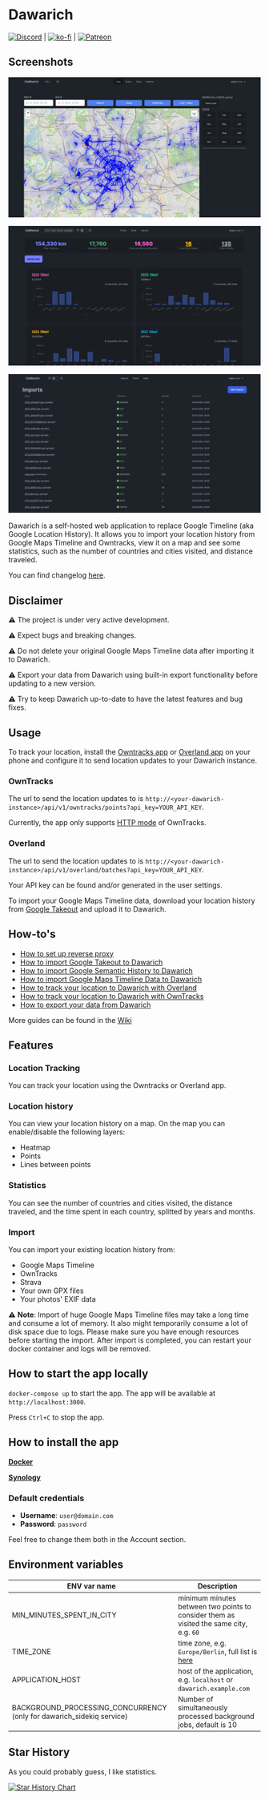 # Dawarich


[![Discord](https://dcbadge.limes.pink/api/server/pHsBjpt5J8)](https://discord.gg/pHsBjpt5J8) | [![ko-fi](https://ko-fi.com/img/githubbutton_sm.svg)](https://ko-fi.com/H2H3IDYDD) | [![Patreon](https://img.shields.io/endpoint.svg?url=https%3A%2F%2Fshieldsio-patreon.vercel.app%2Fapi%3Fusername%3Dfreika%26type%3Dpatrons&style=for-the-badge)](https://www.patreon.com/freika)

## Screenshots

![Map](screenshots/map.jpeg)

![Stats](screenshots/stats.jpeg)

![Import](screenshots/imports.jpeg)

Dawarich is a self-hosted web application to replace Google Timeline (aka Google Location History). It allows you to import your location history from Google Maps Timeline and Owntracks, view it on a map and see some statistics, such as the number of countries and cities visited, and distance traveled.

You can find changelog [here](CHANGELOG.md).

## Disclaimer

⚠️ The project is under very active development.

⚠️ Expect bugs and breaking changes.

⚠️ Do not delete your original Google Maps
Timeline data after importing it to Dawarich.

⚠️ Export your data from Dawarich using built-in
export functionality before updating to a new version.

⚠️ Try to keep Dawarich up-to-date to have the latest features and bug fixes.

## Usage

To track your location, install the [Owntracks app](https://owntracks.org/booklet/guide/apps/) or [Overland app](https://overland.p3k.app/) on your phone and configure it to send location updates to your Dawarich instance.

### OwnTracks

The url to send the location updates to is `http://<your-dawarich-instance>/api/v1/owntracks/points?api_key=YOUR_API_KEY`.

Currently, the app only supports [HTTP mode](https://owntracks.org/booklet/tech/http/) of OwnTracks.

### Overland

The url to send the location updates to is `http://<your-dawarich-instance>/api/v1/overland/batches?api_key=YOUR_API_KEY`.

Your API key can be found and/or generated in the user settings.

To import your Google Maps Timeline data, download your location history from [Google Takeout](https://takeout.google.com/) and upload it to Dawarich.

## How-to's

- [How to set up reverse proxy](docs/how_to_setup_reverse_proxy.md)
- [How to import Google Takeout to Dawarich](https://github.com/Freika/dawarich/wiki/How-to-import-your-Google-Takeout-data)
- [How to import Google Semantic History to Dawarich](https://github.com/Freika/dawarich/wiki/How-to-import-your-Google-Semantic-History-data)
- [How to import Google Maps Timeline Data to Dawarich](https://github.com/Freika/dawarich/wiki/How-to-import-your-Google-Maps-Timeline-data)
- [How to track your location to Dawarich with Overland](https://github.com/Freika/dawarich/wiki/How-to-track-your-location-to-Dawarich-with-Overland)
- [How to track your location to Dawarich with OwnTracks](https://github.com/Freika/dawarich/wiki/How-to-track-your-location-to-Dawarich-with-OwnTracks)
- [How to export your data from Dawarich](https://github.com/Freika/dawarich/wiki/How-to-export-your-data-from-Dawarich)

More guides can be found in the [Wiki](https://github.com/Freika/dawarich/wiki#how-tos)

## Features

### Location Tracking

You can track your location using the Owntracks or Overland app.

### Location history

You can view your location history on a map. On the map you can enable/disable the following layers:

- Heatmap
- Points
- Lines between points

### Statistics

You can see the number of countries and cities visited, the distance traveled, and the time spent in each country, splitted by years and months.

### Import

You can import your existing location history from:

- Google Maps Timeline
- OwnTracks
- Strava
- Your own GPX files
- Your photos' EXIF data

⚠️ **Note**: Import of huge Google Maps Timeline files may take a long time and consume a lot of memory. It also might temporarily consume a lot of disk space due to logs. Please make sure you have enough resources before starting the import. After import is completed, you can restart your docker container and logs will be removed.

## How to start the app locally

`docker-compose up` to start the app. The app will be available at `http://localhost:3000`.

Press `Ctrl+C` to stop the app.

## How to install the app

**[Docker](docs/How_to_install_Dawarich_using_Docker.md)**

**[Synology](docs/How_to_install_Dawarich_on_Synology.md)**

### Default credentials

- **Username**: `user@domain.com`
- **Password**: `password`

Feel free to change them both in the Account section.

## Environment variables

| ENV var name                                                          | Description                                                                                                                |
|-----------------------------------------------------------------------|----------------------------------------------------------------------------------------------------------------------------|
| MIN_MINUTES_SPENT_IN_CITY                                             | minimum minutes between two points to consider them as visited the same city, e.g. `60`                                    |
| TIME_ZONE                                                             | time zone, e.g. `Europe/Berlin`, full list is [here](https://github.com/Freika/dawarich/issues/27#issuecomment-2094721396) |
| APPLICATION_HOST                                                      | host of the application, e.g. `localhost` or `dawarich.example.com`                                                        |
| BACKGROUND_PROCESSING_CONCURRENCY (only for dawarich_sidekiq service) | Number of simultaneously processed background jobs, default is 10                                                          |

## Star History

As you could probably guess, I like statistics.

<a href="https://star-history.com/#Freika/dawarich&Date">
 <picture>
   <source media="(prefers-color-scheme: dark)" srcset="https://api.star-history.com/svg?repos=Freika/dawarich&type=Date&theme=dark" />
   <source media="(prefers-color-scheme: light)" srcset="https://api.star-history.com/svg?repos=Freika/dawarich&type=Date" />
   <img alt="Star History Chart" src="https://api.star-history.com/svg?repos=Freika/dawarich&type=Date" />
 </picture>
</a>
